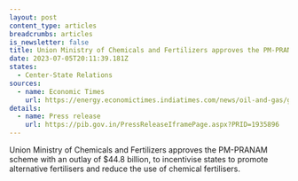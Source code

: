 ```yaml
---
layout: post
content_type: articles
breadcrumbs: articles
is_newsletter: false
title: Union Ministry of Chemicals and Fertilizers approves the PM-PRANAM scheme
date: 2023-07-05T20:11:39.181Z
states:
  - Center-State Relations
sources:
  - name: Economic Times
    url: https://energy.economictimes.indiatimes.com/news/oil-and-gas/govt-approves-pm-pranam-to-boost-balanced-use-of-fertilisers-rs-3-68-lakh-cr-urea-subsidy/101364279
details:
  - name: Press release
    url: https://pib.gov.in/PressReleaseIframePage.aspx?PRID=1935896
---
```

Union Ministry of Chemicals and Fertilizers approves the PM-PRANAM scheme with an outlay of $44.8 billion, to incentivise states to promote alternative fertilisers and reduce the use of chemical fertilisers.
